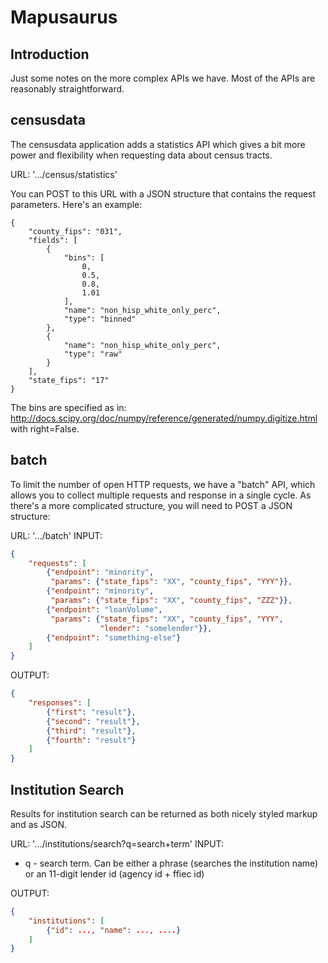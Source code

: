 Mapusaurus
=======

## Introduction

Just some notes on the more complex APIs we have. Most of the APIs are 
reasonably straightforward. 

## censusdata

The censusdata application adds a statistics API which gives a bit more 
power and flexibility when requesting data about census tracts. 

URL: '.../census/statistics'

You can POST to this URL with a JSON structure that contains the request
parameters. Here's an example:

```
{
    "county_fips": "031",
    "fields": [
        {
            "bins": [
                0,
                0.5,
                0.8,
                1.01
            ],
            "name": "non_hisp_white_only_perc",
            "type": "binned"
        },
        {
            "name": "non_hisp_white_only_perc",
            "type": "raw"
        }
    ],
    "state_fips": "17"
}
```

The bins are specified as in:
http://docs.scipy.org/doc/numpy/reference/generated/numpy.digitize.html with
right=False. 

## batch

To limit the number of open HTTP requests, we have a "batch" API, which allows
you to collect multiple requests and response in a single cycle. As there's
a more complicated structure, you will need to POST a JSON structure:

URL: '.../batch'
INPUT:
```json
{
    "requests": [
        {"endpoint": "minority",
         "params": {"state_fips": "XX", "county_fips", "YYY"}},
        {"endpoint": "minority",
         "params": {"state_fips": "XX", "county_fips", "ZZZ"}},
        {"endpoint": "loanVolume",
         "params": {"state_fips": "XX", "county_fips", "YYY",
                    "lender": "somelender"}},
        {"endpoint": "something-else"}
    ]
}
```

OUTPUT:
```json
{
    "responses": [
        {"first": "result"},
        {"second": "result"},
        {"third": "result"},
        {"fourth": "result"}
    ]
}
```

## Institution Search

Results for institution search can be returned as both nicely styled markup
and as JSON.

URL: '.../institutions/search?q=search+term'
INPUT:

* q - search term. Can be either a phrase (searches the institution name) or
  an 11-digit lender id (agency id + ffiec id)

OUTPUT:
```json
{
    "institutions": [
        {"id": ..., "name": ..., ....}
    ]
}
```
